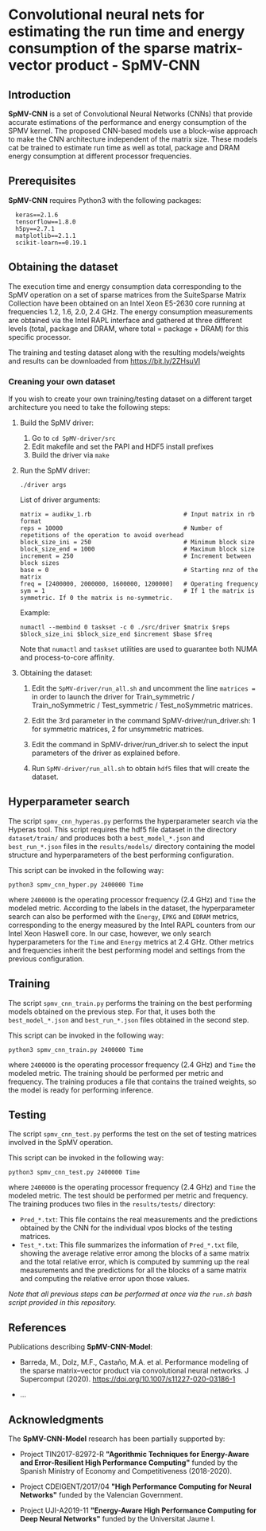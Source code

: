 # Convolutional neural nets for estimating the run time and energy consumption of the sparse matrix-vector product - SpMV-CNN

## Introduction

**SpMV-CNN** is a set of Convolutional Neural Networks (CNNs) that provide 
accurate estimations of the performance and energy consumption of the SPMV 
kernel. The proposed CNN-based models use a block-wise approach to make the 
CNN architecture independent of the matrix size. These models cat be trained 
to estimate run time as well as total, package and DRAM energy consumption at 
different processor frequencies. 

## Prerequisites

**SpMV-CNN** requires Python3 with the following packages:
```
  keras==2.1.6
  tensorflow==1.8.0
  h5py==2.7.1
  matplotlib==2.1.1
  scikit-learn==0.19.1
```

## Obtaining the dataset

The execution time and energy consumption data corresponding to the SpMV operation
on a set of sparse matrices from the SuiteSparse Matrix Collection have been obtained on 
an Intel Xeon E5-2630 core running at frequencies 1.2, 1.6, 2.0, 2.4 GHz. The energy 
consumption measurements are obtained via the Intel RAPL interface and gathered at 
three different levels (total, package and DRAM, where total = package + DRAM) 
for this specific processor.

The training and testing dataset along with the resulting models/weights and results 
can be downloaded from https://bit.ly/2ZHsuVI

### Creaning your own dataset

If you wish to create your own training/testing dataset on a different target architecture
you need to take the following steps:

1. Build the SpMV driver:

    1. Go to `cd SpMV-driver/src`
    1. Edit makefile and set the PAPI and HDF5 install prefixes
    3. Build the driver via `make`

2. Run the SpMV driver:

    `./driver args`

    List of driver arguments:
    ```
    matrix = audikw_1.rb                          # Input matrix in rb format
    reps = 10000                                  # Number of repetitions of the operation to avoid overhead
    block_size_ini = 250                          # Minimum block size
    block_size_end = 1000                         # Maximum block size
    increment = 250                               # Increment between block sizes
    base = 0                                      # Starting nnz of the matrix
    freq = [2400000, 2000000, 1600000, 1200000]   # Operating frequency
    sym = 1                                       # If 1 the matrix is symmetric. If 0 the matrix is no-symmetric.
    ```

    Example:

    `numactl --membind 0 taskset -c 0 ./src/driver $matrix $reps $block_size_ini $block_size_end $increment $base $freq`

    Note that `numactl` and `taskset` utilities are used to guarantee both NUMA and process-to-core affinity.

3. Obtaining the dataset:

    1. Edit the `SpMV-driver/run_all.sh` and uncomment the line `matrices =` in order to launch the driver for 
       Train_symmetric / Train_noSymmetric / Test_symmetric / Test_noSymmetric matrices.

    2. Edit the 3rd parameter in the command SpMV-driver/run_driver.sh: 1 for symmetric matrices, 2 for unsymmetric matrices.

    3. Edit the command in SpMV-driver/run_driver.sh to select the input parameters of the driver as explained before.

    4. Run `SpMV-driver/run_all.sh` to obtain `hdf5` files that will create the dataset.
 

## Hyperparameter search

The script `spmv_cnn_hyperas.py` performs the hyperparameter search via the Hyperas tool.
This script requires the hdf5 file dataset in the directory `dataset/train/` and produces
both a `best_model_*.json` and `best_run_*.json` files in the `results/models/` directory
containing the model structure and hyperparameters of the best performing configuration.

This script can be invoked in the following way:

`python3 spmv_cnn_hyper.py 2400000 Time`

where `2400000` is the operating processor frequency (2.4 GHz) and `Time` the modeled metric.
According to the labels in the dataset, the hyperparameter search can also be 
performed with the `Energy`, `EPKG` and `EDRAM` metrics, corresponding to the energy
measured by the Intel RAPL counters from our Intel Xeon Haswell core. In our case, however,
we only search hyperparameters for the `Time` and `Energy` metrics at 2.4 GHz. Other metrics
and frequencies inherit the best performing model and settings from the previous
configuration.

## Training

The script `spmv_cnn_train.py` performs the training on the best performing models obtained
on the previous step. For that, it uses both the `best_model_*.json` and `best_run_*.json` files
obtained in the second step. 

This script can be invoked in the following way:

`python3 spmv_cnn_train.py 2400000 Time`

where `2400000` is the operating processor frequency (2.4 GHz) and `Time` the modeled metric.
The training should be performed per metric and frequency. The training produces a file that
contains the trained weights, so the model is ready for performing inference.

## Testing

The script `spmv_cnn_test.py` performs the test on the set of testing matrices involved in
the SpMV operation.

This script can be invoked in the following way:

`python3 spmv_cnn_test.py 2400000 Time`

where `2400000` is the operating processor frequency (2.4 GHz) and `Time` the modeled metric.
The test should be performed per metric and frequency. The training produces two files in the 
`results/tests/` directory:

* `Pred_*.txt`: This file contains the real measurements and the predictions obtained by 
the CNN for the individual vpos blocks of the testing matrices.
* `Test_*.txt`: This file summarizes the information of `Pred_*.txt` file, showing the average
relative error among the blocks of a same matrix and the total relative error, which is computed
by summing up the real measurements and the predictions for all the blocks of a same matrix and
computing the relative error upon those values.


*Note that all previous steps can be performed at once via the `run.sh` bash script provided in this repository.*

## References

Publications describing **SpMV-CNN-Model**:

* Barreda, M., Dolz, M.F., Castaño, M.A. et al. Performance modeling of the sparse matrix–vector product 
 via convolutional neural networks. J Supercomput (2020). https://doi.org/10.1007/s11227-020-03186-1

* ...

## Acknowledgments

The **SpMV-CNN-Model** research has been partially supported by:

* Project TIN2017-82972-R **"Agorithmic Techniques for Energy-Aware and Error-Resilient High Performance Computing"** funded by the Spanish Ministry of Economy and Competitiveness (2018-2020).

* Project CDEIGENT/2017/04 **"High Performance Computing for Neural Networks"** funded by the Valencian Government.

* Project UJI-A2019-11 **"Energy-Aware High Performance Computing for Deep Neural Networks"** funded by the Universitat Jaume I.


